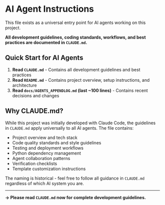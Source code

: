 # AI Agent Instructions

This file exists as a universal entry point for AI agents working on this project.

**All development guidelines, coding standards, workflows, and best practices are documented in `CLAUDE.md`.**

## Quick Start for AI Agents

1. **Read `CLAUDE.md`** - Contains all development guidelines and best practices
2. **Read `README.md`** - Contains project overview, setup instructions, and architecture
3. **Read `docs/AGENTS_APPENDLOG.md` (last ~100 lines)** - Contains recent decisions and changes

## Why CLAUDE.md?

While this project was initially developed with Claude Code, the guidelines in `CLAUDE.md` apply universally to all AI agents. The file contains:

- Project overview and tech stack
- Code quality standards and style guidelines
- Testing and deployment workflows
- Python dependency management
- Agent collaboration patterns
- Verification checklists
- Template customization instructions

The naming is historical - feel free to follow all guidance in `CLAUDE.md` regardless of which AI system you are.

---

**→ Please read `CLAUDE.md` now for complete development guidelines.**
